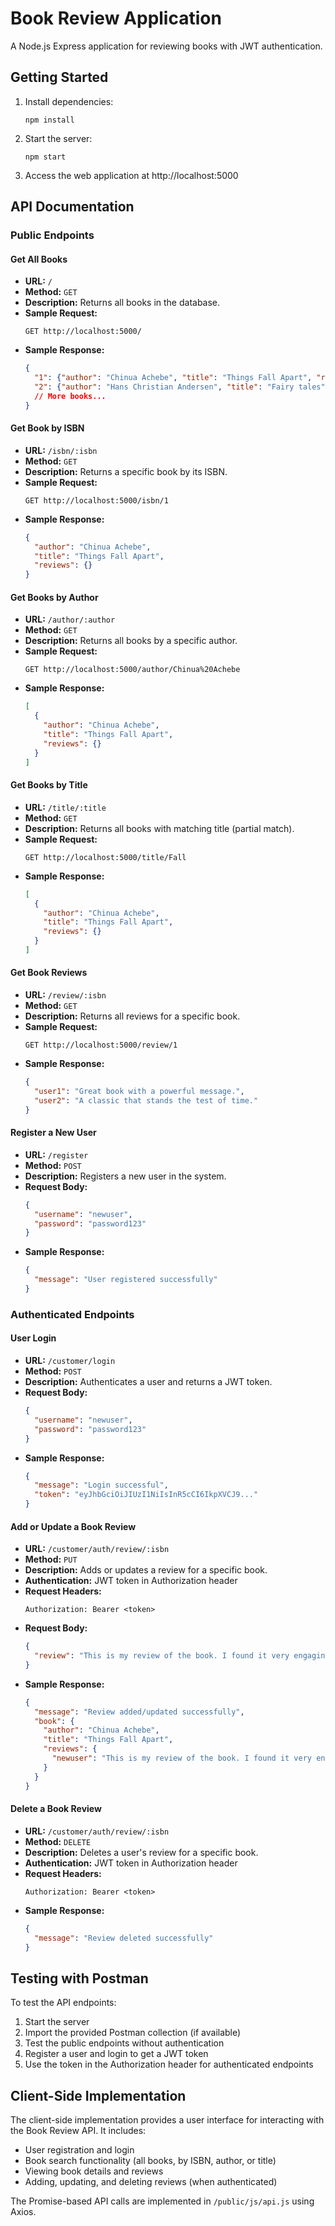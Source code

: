 # Book Review Application

A Node.js Express application for reviewing books with JWT authentication.

## Getting Started

1. Install dependencies:
   ```
   npm install
   ```

2. Start the server:
   ```
   npm start
   ```

3. Access the web application at http://localhost:5000

## API Documentation

### Public Endpoints

#### Get All Books
- **URL:** `/`
- **Method:** `GET`
- **Description:** Returns all books in the database.
- **Sample Request:**
  ```
  GET http://localhost:5000/
  ```
- **Sample Response:**
  ```json
  {
    "1": {"author": "Chinua Achebe", "title": "Things Fall Apart", "reviews": {}},
    "2": {"author": "Hans Christian Andersen", "title": "Fairy tales", "reviews": {}}
    // More books...
  }
  ```

#### Get Book by ISBN
- **URL:** `/isbn/:isbn`
- **Method:** `GET`
- **Description:** Returns a specific book by its ISBN.
- **Sample Request:**
  ```
  GET http://localhost:5000/isbn/1
  ```
- **Sample Response:**
  ```json
  {
    "author": "Chinua Achebe",
    "title": "Things Fall Apart",
    "reviews": {}
  }
  ```

#### Get Books by Author
- **URL:** `/author/:author`
- **Method:** `GET`
- **Description:** Returns all books by a specific author.
- **Sample Request:**
  ```
  GET http://localhost:5000/author/Chinua%20Achebe
  ```
- **Sample Response:**
  ```json
  [
    {
      "author": "Chinua Achebe",
      "title": "Things Fall Apart",
      "reviews": {}
    }
  ]
  ```

#### Get Books by Title
- **URL:** `/title/:title`
- **Method:** `GET`
- **Description:** Returns all books with matching title (partial match).
- **Sample Request:**
  ```
  GET http://localhost:5000/title/Fall
  ```
- **Sample Response:**
  ```json
  [
    {
      "author": "Chinua Achebe",
      "title": "Things Fall Apart",
      "reviews": {}
    }
  ]
  ```

#### Get Book Reviews
- **URL:** `/review/:isbn`
- **Method:** `GET`
- **Description:** Returns all reviews for a specific book.
- **Sample Request:**
  ```
  GET http://localhost:5000/review/1
  ```
- **Sample Response:**
  ```json
  {
    "user1": "Great book with a powerful message.",
    "user2": "A classic that stands the test of time."
  }
  ```

#### Register a New User
- **URL:** `/register`
- **Method:** `POST`
- **Description:** Registers a new user in the system.
- **Request Body:**
  ```json
  {
    "username": "newuser",
    "password": "password123"
  }
  ```
- **Sample Response:**
  ```json
  {
    "message": "User registered successfully"
  }
  ```

### Authenticated Endpoints

#### User Login
- **URL:** `/customer/login`
- **Method:** `POST`
- **Description:** Authenticates a user and returns a JWT token.
- **Request Body:**
  ```json
  {
    "username": "newuser",
    "password": "password123"
  }
  ```
- **Sample Response:**
  ```json
  {
    "message": "Login successful",
    "token": "eyJhbGciOiJIUzI1NiIsInR5cCI6IkpXVCJ9..."
  }
  ```

#### Add or Update a Book Review
- **URL:** `/customer/auth/review/:isbn`
- **Method:** `PUT`
- **Description:** Adds or updates a review for a specific book.
- **Authentication:** JWT token in Authorization header
- **Request Headers:**
  ```
  Authorization: Bearer <token>
  ```
- **Request Body:**
  ```json
  {
    "review": "This is my review of the book. I found it very engaging!"
  }
  ```
- **Sample Response:**
  ```json
  {
    "message": "Review added/updated successfully",
    "book": {
      "author": "Chinua Achebe",
      "title": "Things Fall Apart",
      "reviews": {
        "newuser": "This is my review of the book. I found it very engaging!"
      }
    }
  }
  ```

#### Delete a Book Review
- **URL:** `/customer/auth/review/:isbn`
- **Method:** `DELETE`
- **Description:** Deletes a user's review for a specific book.
- **Authentication:** JWT token in Authorization header
- **Request Headers:**
  ```
  Authorization: Bearer <token>
  ```
- **Sample Response:**
  ```json
  {
    "message": "Review deleted successfully"
  }
  ```

## Testing with Postman

To test the API endpoints:

1. Start the server
2. Import the provided Postman collection (if available)
3. Test the public endpoints without authentication
4. Register a user and login to get a JWT token
5. Use the token in the Authorization header for authenticated endpoints

## Client-Side Implementation

The client-side implementation provides a user interface for interacting with the Book Review API. It includes:

- User registration and login
- Book search functionality (all books, by ISBN, author, or title)
- Viewing book details and reviews
- Adding, updating, and deleting reviews (when authenticated)

The Promise-based API calls are implemented in `/public/js/api.js` using Axios.
